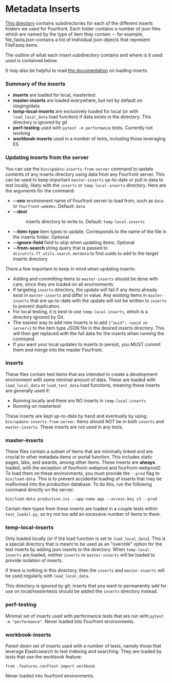 Metadata Inserts
============

[This directory](.) contains subdirectories for each of the different inserts folders we used for Fourfront. Each folder contains a number of json files which are named by the type of item they contain -- for example, file_fastq.json contains a list of individual json objects that represent FileFastq items.

The outline of what each insert subdirectory contains and where is it used used is contained below.

It may also be helpful to read [the documentation](../../../../docs/inserts.md) on loading inserts.

### Summary of the inserts

- **inserts** are loaded for local, mastertest
- **master-inserts** are loaded everywhere, but not by default on staging/data
- **temp-local-inserts** are exclusively loaded for local (or with `load_local_data` load function) if data exists in the directory. This directory is ignored by git
- **perf-testing** used with `pytest -m performance` tests. Currently not working
- **workbook-inserts** used in a number of tests, including those leveraging ES

### Updating inserts from the server

You can use the `bin/update-inserts-from-server` command to update contents of any inserts directory using data from any Fourfront server. This can be used to keep important `master-inserts` up-to-date or pull in data to test locally, likely with the `inserts` or `temp-local-inserts` directory. Here are the arguments for the command:
- **--env <FF>** environment name of Fourfront server to load from, such as `data` or `fourfront-webdev`. Default: `data`
- **--dest <dir>**  inserts directory to write to. Default: `temp-local-inserts`
- **--item-type <type>** item types to update. Corresponds to the name of the file in the inserts folder. Optional
- **--ignore-field <field>** field to skip when updating items. Optional
- **--from-search <query>** string query that is passed to `dcicutils.ff_utils.search_metdata` to find uuids to add to the target inserts directory

There a few important to keep in mind when updating inserts:
- Adding and committing items to `master-inserts` should be done with care, since they are loaded on all environments.
- If targeting `inserts` directory, the update will fail if any items already exist in `master-inserts` and differ in value. Any existing items in `master-inserts` that are up-to-date with the update will not be written to `inserts` to prevent duplication.
- For local testing, it is best to use `temp-local-inserts`, which is a directory ignored by Git.
- The easiest way to add new inserts is to add `{"uuid": <uuid on server>}` to the item type JSON file in the desired inserts directory. This will then get replaced with the full data for the inserts when running the command.
- If you want your local updates to inserts to persist, you MUST commit them and merge into the master Fourfront.

### inserts

These files contain test items that are intended to create a development environment with some minimal amount of data. These are loaded with `load_local_data` or `load_test_data` load functions, meaning these inserts are generally used if:
- Running locally and there are NO inserts in `temp-local-inserts`
- Running on mastertest

These inserts are kept up-to-date by hand and eventually by using `bin/update-inserts-from-server`. Items should NOT be in both `inserts` and `master-inserts`. These inserts are not used in any tests.

### master-inserts

These files contain a subset of items that are minimally linked and are crucial to other metadata items or portal function. This includes static pages, labs, and awards, among other items. These inserts are **always** loaded, with the exception of fourfront-webprod and fourfront-webprod2. To load them on these environments, you must provide the `--prod` flag to `bin/load-data`. This is to prevent accidental loading of inserts that may be malformed into the production database. To do this, run the following command directly on the server:

```
bin/load-data production.ini --app-name app --access-key s3 --prod
```

Certain item types from these inserts are loaded in a couple tests within `test_loadxl.py`, so try not too add an excessive number of items to them.

### temp-local-inserts

Only loaded locally (or if the load function is set to `load_local_data`). This is a special directory that is meant to be used as an "override" option for the test inserts by adding json inserts to the directory. When `temp-local-inserts` are loaded, neither `inserts` or `master-inserts` will be loaded to provide isolation of inserts.

If there is nothing in this directory, then the `inserts` and `master-inserts` will be used regularly with `load_local_data`.

This directory is ignored by git; inserts that you want to permanently add for use on local/mastertests should be added the `inserts` directory instead.

### perf-testing

Minimal set of inserts used with performance tests that are run with `pytest -m "performance"`. Never loaded into Fourfront environments.

### workbook-inserts

Pared-down set of inserts used with a number of tests, namely those that leverage Elasticsearch to test indexing and searching. They are loaded by tests that use the workbook feature:

```
from .features.conftest import workbook
```

Never loaded into fourfront environments.
